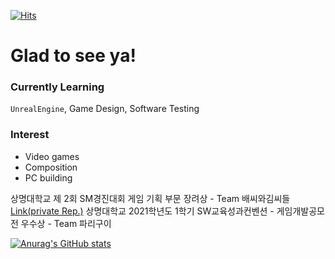 <!--
**Pippyap/Pippyap** is a ✨ _special_ ✨ repository because its `README.md` (this file) appears on your GitHub profile.

Here are some ideas to get you started:

- 🔭 I’m currently working on ...
- 🌱 I’m currently learning ...
- 👯 I’m looking to collaborate on ...
- 🤔 I’m looking for help with ...
- 💬 Ask me about ...
- 📫 How to reach me: ...
- 😄 Pronouns: ...
- ⚡ Fun fact: ...
-->

[![Hits](https://hits.seeyoufarm.com/api/count/incr/badge.svg?url=https%3A%2F%2Fgithub.com%2FPippyap&count_bg=%23FFD5D5&title_bg=%23FF7575&icon=&icon_color=%23E7E7E7&title=VISIT&edge_flat=false)](https://hits.seeyoufarm.com)

# Glad to see ya!

### Currently Learning
 <code>UnrealEngine</code>, Game Design, Software Testing

 
### Interest
 - Video games
 - Composition
 - PC building



상명대학교 제 2회 SM경진대회 게임 기획 부문 장려상 - Team 배씨와김씨들 [Link(private Rep.)](https://github.com/kimyonggyu2/bae-and-kims)
상명대학교 2021학년도 1학기 SW교육성과컨벤션 - 게임개발공모전 우수상 - Team 파리구이 


[![Anurag's GitHub stats](https://github-readme-stats.vercel.app/api?username=Pippyap&show_icons=true&theme=dark)](https://github.com/anuraghazra/github-readme-stats)
